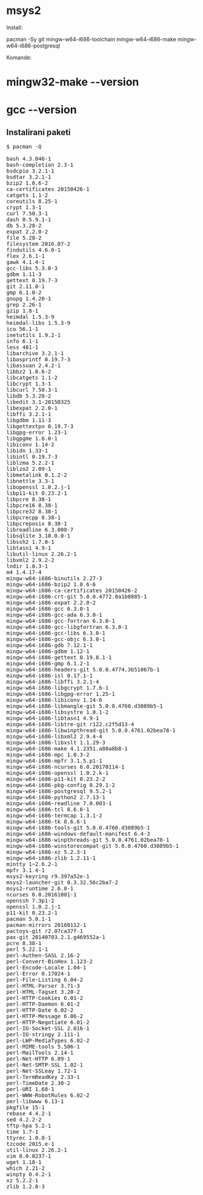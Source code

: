 # msys2

Install:

   pacman -Sy  git mingw-w64-i686-toolchain mingw-w64-i686-make mingw-w64-i686-postgresql

Komande:

   # mingw32-make --version
   # gcc --version


## Instalirani paketi

<pre>
$ pacman -Q

bash 4.3.046-1
bash-completion 2.3-1
bsdcpio 3.2.1-1
bsdtar 3.2.1-1
bzip2 1.0.6-2
ca-certificates 20150426-1
catgets 1.1-2
coreutils 8.25-1
crypt 1.3-1
curl 7.50.3-1
dash 0.5.9.1-1
db 5.3.28-2
expat 2.2.0-2
file 5.28-2
filesystem 2016.07-2
findutils 4.6.0-1
flex 2.6.1-1
gawk 4.1.4-1
gcc-libs 5.3.0-3
gdbm 1.11-3
gettext 0.19.7-3
git 2.11.0-1
gmp 6.1.0-2
gnupg 1.4.20-1
grep 2.26-1
gzip 1.8-1
heimdal 1.5.3-9
heimdal-libs 1.5.3-9
icu 56.1-1
inetutils 1.9.2-1
info 6.1-1
less 481-1
libarchive 3.2.1-1
libasprintf 0.19.7-3
libassuan 2.4.2-1
libbz2 1.0.6-2
libcatgets 1.1-2
libcrypt 1.3-1
libcurl 7.50.3-1
libdb 5.3.28-2
libedit 3.1-20150325
libexpat 2.2.0-1
libffi 3.2.1-1
libgdbm 1.11-3
libgettextpo 0.19.7-3
libgpg-error 1.23-1
libgpgme 1.6.0-1
libiconv 1.14-2
libidn 1.33-1
libintl 0.19.7-3
liblzma 5.2.2-1
liblzo2 2.09-1
libmetalink 0.1.2-2
libnettle 3.3-1
libopenssl 1.0.2.j-1
libp11-kit 0.23.2-1
libpcre 8.38-1
libpcre16 8.38-1
libpcre32 8.38-1
libpcrecpp 8.38-1
libpcreposix 8.38-1
libreadline 6.3.008-7
libsqlite 3.10.0.0-1
libssh2 1.7.0-1
libtasn1 4.9-1
libutil-linux 2.26.2-1
libxml2 2.9.2-2
lndir 1.0.3-1
m4 1.4.17-4
mingw-w64-i686-binutils 2.27-3
mingw-w64-i686-bzip2 1.0.6-6
mingw-w64-i686-ca-certificates 20150426-2
mingw-w64-i686-crt-git 5.0.0.4772.0a1b0885-1
mingw-w64-i686-expat 2.2.0-2
mingw-w64-i686-gcc 6.3.0-1
mingw-w64-i686-gcc-ada 6.3.0-1
mingw-w64-i686-gcc-fortran 6.3.0-1
mingw-w64-i686-gcc-libgfortran 6.3.0-1
mingw-w64-i686-gcc-libs 6.3.0-1
mingw-w64-i686-gcc-objc 6.3.0-1
mingw-w64-i686-gdb 7.12.1-1
mingw-w64-i686-gdbm 1.12-1
mingw-w64-i686-gettext 0.19.8.1-1
mingw-w64-i686-gmp 6.1.2-1
mingw-w64-i686-headers-git 5.0.0.4774.3b51067b-1
mingw-w64-i686-isl 0.17.1-1
mingw-w64-i686-libffi 3.2.1-4
mingw-w64-i686-libgcrypt 1.7.6-1
mingw-w64-i686-libgpg-error 1.25-1
mingw-w64-i686-libiconv 1.14-6
mingw-w64-i686-libmangle-git 5.0.0.4760.d3089b5-1
mingw-w64-i686-libsystre 1.0.1-2
mingw-w64-i686-libtasn1 4.9-1
mingw-w64-i686-libtre-git r122.c2f5d13-4
mingw-w64-i686-libwinpthread-git 5.0.0.4761.02bea78-1
mingw-w64-i686-libxml2 2.9.4-4
mingw-w64-i686-libxslt 1.1.29-3
mingw-w64-i686-make 4.1.2351.a80a8b8-1
mingw-w64-i686-mpc 1.0.3-2
mingw-w64-i686-mpfr 3.1.5.p1-1
mingw-w64-i686-ncurses 6.0.20170114-1
mingw-w64-i686-openssl 1.0.2.k-1
mingw-w64-i686-p11-kit 0.23.2-2
mingw-w64-i686-pkg-config 0.29.1-2
mingw-w64-i686-postgresql 9.5.2-1
mingw-w64-i686-python2 2.7.13-1
mingw-w64-i686-readline 7.0.003-1
mingw-w64-i686-tcl 8.6.6-1
mingw-w64-i686-termcap 1.3.1-2
mingw-w64-i686-tk 8.6.6-1
mingw-w64-i686-tools-git 5.0.0.4760.d3089b5-1
mingw-w64-i686-windows-default-manifest 6.4-3
mingw-w64-i686-winpthreads-git 5.0.0.4761.02bea78-1
mingw-w64-i686-winstorecompat-git 5.0.0.4760.d3089b5-1
mingw-w64-i686-xz 5.2.3-1
mingw-w64-i686-zlib 1.2.11-1
mintty 1~2.6.2-1
mpfr 3.1.4-1
msys2-keyring r9.397a52e-1
msys2-launcher-git 0.3.32.56c2ba7-2
msys2-runtime 2.6.0-1
ncurses 6.0.20161001-1
openssh 7.3p1-2
openssl 1.0.2.j-1
p11-kit 0.23.2-1
pacman 5.0.1-1
pacman-mirrors 20160112-1
pactoys-git r2.07ca37f-1
pax-git 20140703.2.1.g469552a-1
pcre 8.38-1
perl 5.22.1-1
perl-Authen-SASL 2.16-2
perl-Convert-BinHex 1.123-2
perl-Encode-Locale 1.04-1
perl-Error 0.17024-1
perl-File-Listing 6.04-2
perl-HTML-Parser 3.71-3
perl-HTML-Tagset 3.20-2
perl-HTTP-Cookies 6.01-2
perl-HTTP-Daemon 6.01-2
perl-HTTP-Date 6.02-2
perl-HTTP-Message 6.06-2
perl-HTTP-Negotiate 6.01-2
perl-IO-Socket-SSL 2.016-1
perl-IO-stringy 2.111-1
perl-LWP-MediaTypes 6.02-2
perl-MIME-tools 5.506-1
perl-MailTools 2.14-1
perl-Net-HTTP 6.09-1
perl-Net-SMTP-SSL 1.02-1
perl-Net-SSLeay 1.72-1
perl-TermReadKey 2.33-1
perl-TimeDate 2.30-2
perl-URI 1.68-1
perl-WWW-RobotRules 6.02-2
perl-libwww 6.13-1
pkgfile 15-1
rebase 4.4.2-1
sed 4.2.2-2
tftp-hpa 5.2-1
time 1.7-1
ttyrec 1.0.8-1
tzcode 2015.e-1
util-linux 2.26.2-1
vim 8.0.0237-1
wget 1.18-1
which 2.21-2
winpty 0.4.2-1
xz 5.2.2-1
zlib 1.2.8-3
</pre>
